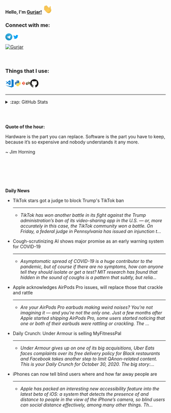 #### Hello, I'm [Gurjar!](https://GurjarKing.github.io) <img src="https://raw.githubusercontent.com/ABSphreak/ABSphreak/master/gifs/Hi.gif" width="30px"></h2>


### Connect with me:

[<img align="left" alt="Gurjar | Telegram" width="22px" src="https://raw.githubusercontent.com/github/explore/80688e429a7d4ef2fca1e82350fe8e3517d3494d/topics/telegram/telegram.png" />][Telegram]
[<img align="left" alt="Gurjar | Twitter" width="22px" src="https://raw.githubusercontent.com/github/explore/80688e429a7d4ef2fca1e82350fe8e3517d3494d/topics/twitter/twitter.png" />][Twitter]
<br >
<br >
<a href="https://github.com/GurjarKing"><img src="https://komarev.com/ghpvc/?username=GurjarKing" alt="Gurjar" /></a> <br />
<br />
<br />
<!-- <br >

![](https://visitor-badge.glitch.me/badge?page_id=GurjarKing)

<br /> -->

### Things that I use:

[<img align="left" alt="Visual Studio Code" width="26px" src="https://raw.githubusercontent.com/github/explore/80688e429a7d4ef2fca1e82350fe8e3517d3494d/topics/visual-studio-code/visual-studio-code.png" />][VSCode]
[<img align="left" alt="Python" width="26px" src="https://raw.githubusercontent.com/github/explore/80688e429a7d4ef2fca1e82350fe8e3517d3494d/topics/python/python.png" />][Python]
[<img align="left" alt="Git" width="26px" src="https://raw.githubusercontent.com/github/explore/80688e429a7d4ef2fca1e82350fe8e3517d3494d/topics/git/git.png" />][Git]
[<img align="left" alt="GitHub" width="26px" src="https://raw.githubusercontent.com/github/explore/78df643247d429f6cc873026c0622819ad797942/topics/github/github.png" />][Github]

<br />
<br />

---
<details>
  <summary>:zap: GitHub Stats</summary>

<img align="left" alt="Gurjar's Github Stats" src="https://github-readme-stats.vercel.app/api?username=GurjarKing&show_icons=true&hide_border=true&count_private=true&include_all_commit=true&theme=algolia" />

</details>

<!-- ### 🔔 My latest tweet
<a href="https://twitter.com/Gurjar_King43" target="_blank">
	<img src="https://github.com/GurjarKing/GurjarKing/raw/master/tweet.png" width="70%" align="center" alt="Click to view on Twitter" title="My latest tweet, as an image"/>
</a> -->
<br>

<pre>

</pre>

**Quote of the hour:**

Hardware is the part you can replace. Software is the part you have to keep, because it’s so expensive and nobody understands it any more.

~ Jim Horning
<pre>

</pre>
<br>
<pre>


</pre>
<strong>Daily News</strong>
  
  - TikTok stars got a judge to block Trump's TikTok ban
     <hr/>
     
      - *TikTok has won another battle in its fight against the Trump administration’s ban of its video-sharing app in the U.S. — or, more accurately in this case, the TikTok community won a battle. On Friday, a federal judge in Pennsylvania has issued an injunction t…*
     
  - Cough-scrutinizing AI shows major promise as an early warning system for COVID-19
      <hr/>
      
      - *Asymptomatic spread of COVID-19 is a huge contributor to the pandemic, but of course if there are no symptoms, how can anyone tell they should isolate or get a test? MIT research has found that hidden in the sound of coughs is a pattern that subtly, but relia…*
      
  - Apple acknowledges AirPods Pro issues, will replace those that crackle and rattle
      <hr/>
      
      - *Are your AirPods Pro earbuds making weird noises? You’re not imagining it — and you’re not the only one. Just a few months after Apple started shipping AirPods Pro, some users started noticing that one or both of their earbuds were rattling or crackling. The …*
      
  - Daily Crunch: Under Armour is selling MyFitnessPal
      <hr/>
      
      - *Under Armour gives up on one of its big acquisitions, Uber Eats faces complaints over its free delivery policy for Black restaurants and Facebook takes another step to limit QAnon-related content. This is your Daily Crunch for October 30, 2020. The big story:…*
       
  - iPhones can now tell blind users where and how far away people are
      <hr/>
       
       - *Apple has packed an interesting new accessibility feature into the latest beta of iOS: a system that detects the presence of and distance to people in the view of the iPhone’s camera, so blind users can social distance effectively, among many other things. Th…*
      

<br />

[VSCode]: https://code.visualstudio.com/
[Python]: https://www.python.org/
[Git]: https://git-scm.com/
[Github]: https://github.com/
[Telegram]: https://t.me/Gurjar_King/
[Twitter]: https://twitter.com/Gurjar_King43/
